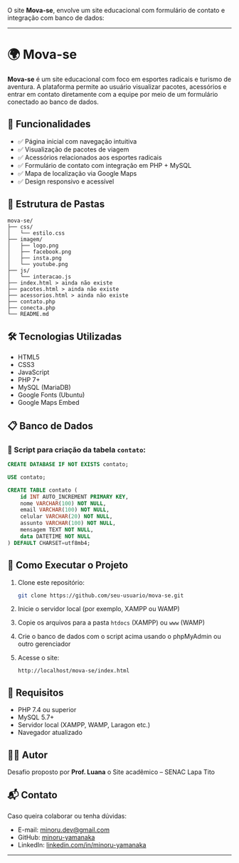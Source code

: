 O site **Mova-se**, envolve um site educacional com formulário de contato e integração com banco de dados:

---

# 🌍 Mova-se

**Mova-se** é um site educacional com foco em esportes radicais e turismo de aventura. A plataforma permite ao usuário visualizar pacotes, acessórios e entrar em contato diretamente com a equipe por meio de um formulário conectado ao banco de dados.

## 📌 Funcionalidades

- ✅ Página inicial com navegação intuitiva
- ✅ Visualização de pacotes de viagem
- ✅ Acessórios relacionados aos esportes radicais
- ✅ Formulário de contato com integração em PHP + MySQL
- ✅ Mapa de localização via Google Maps
- ✅ Design responsivo e acessível

## 📁 Estrutura de Pastas

````
mova-se/
├── css/
│   └── estilo.css
├── imagem/
│   ├── logo.png
│   ├── facebook.png
│   ├── insta.png
│   └── youtube.png
├── js/
│   └── interacao.js
├── index.html > ainda não existe 
├── pacotes.html > ainda não existe 
├── acessorios.html > ainda não existe 
├── contato.php
├── conecta.php
└── README.md
````

## 🛠️ Tecnologias Utilizadas

- HTML5
- CSS3
- JavaScript
- PHP 7+
- MySQL (MariaDB)
- Google Fonts (Ubuntu)
- Google Maps Embed

## 📋 Banco de Dados

### 📌 Script para criação da tabela `contato`:

```sql
CREATE DATABASE IF NOT EXISTS contato;

USE contato;

CREATE TABLE contato (
    id INT AUTO_INCREMENT PRIMARY KEY,
    nome VARCHAR(100) NOT NULL,
    email VARCHAR(100) NOT NULL,
    celular VARCHAR(20) NOT NULL,
    assunto VARCHAR(100) NOT NULL,
    mensagem TEXT NOT NULL,
    data DATETIME NOT NULL
) DEFAULT CHARSET=utf8mb4;
````

## 🚀 Como Executar o Projeto

1. Clone este repositório:

   ```bash
   git clone https://github.com/seu-usuario/mova-se.git
   ```

2. Inicie o servidor local (por exemplo, XAMPP ou WAMP)

3. Copie os arquivos para a pasta `htdocs` (XAMPP) ou `www` (WAMP)

4. Crie o banco de dados com o script acima usando o phpMyAdmin ou outro gerenciador

5. Acesse o site:

   ```
   http://localhost/mova-se/index.html
   ```

## 🔐 Requisitos

* PHP 7.4 ou superior
* MySQL 5.7+
* Servidor local (XAMPP, WAMP, Laragon etc.)
* Navegador atualizado


## 👨‍💻 Autor

Desafio proposto por **Prof. Luana** o Site acadêmico – SENAC Lapa Tito


## 📬 Contato

Caso queira colaborar ou tenha dúvidas:

* E-mail: [minoru.dev@gmail.com](mailto:minoru.dev@gmail.com)
* GitHub: [minoru-yamanaka](https://github.com/minoru-yamanaka)
* LinkedIn: [linkedin.com/in/minoru-yamanaka](https://linkedin.com/in/minoru-yamanaka)

---
